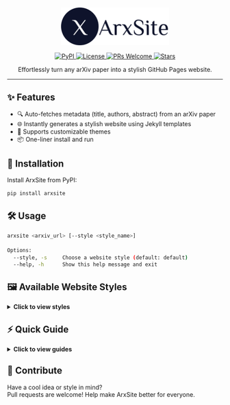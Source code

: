 <p align="center">
  <img src="arxsite/teaser.png" alt="ArxSite teaser" width="50%">
</p>

<p align="center">
  <a href="https://pypi.org/project/arxsite/">
    <img alt="PyPI" src="https://img.shields.io/pypi/v/arxsite">
  </a>
  <a href="https://github.com/RongLiu-Leo/ArxSite/blob/main/LICENSE">
    <img alt="License" src="https://img.shields.io/github/license/RongLiu-Leo/ArxSite">
  </a>
  <a href="https://github.com/RongLiu-Leo/ArxSite/pulls">
    <img alt="PRs Welcome" src="https://img.shields.io/badge/PRs-welcome-brightgreen.svg">
  </a>
  <a href="https://github.com/RongLiu-Leo/ArxSite/stargazers">
    <img alt="Stars" src="https://img.shields.io/github/stars/RongLiu-Leo/ArxSite?style=social">
  </a>

</p>

<p align="center">
    Effortlessly turn any arXiv paper into a stylish GitHub Pages website.
</p>

---

## ✨ Features
- 🔍 Auto-fetches metadata (title, authors, abstract) from an arXiv paper
- 🌐 Instantly generates a stylish website using Jekyll templates
- 🎨 Supports customizable themes
- 📦 One-liner install and run


## 🚀 Installation
Install ArxSite from PyPI:
```bash
pip install arxsite
```


## 🛠️ Usage
```bash
arxsite <arxiv_url> [--style <style_name>]

Options:
  --style, -s     Choose a website style (default: default)
  --help, -h      Show this help message and exit
```


## 🖼️ Available Website Styles

<details>
<summary><strong>Click to view styles</strong></summary>

### default
A simple template rushed by [Rong](https://github.com/RongLiu-Leo).

### Your Style (Coming Soon?)
Your custom style is always welcome!
Feel free to contribute your own template and tell us a fun fact about yourself, your theme, or your design process.
</details>


## ⚡ Quick Guide
<details>
<summary><strong>Click to view guides</strong></summary>
### 1. Navigate to your GitHub project root folder
```bash
cd <Your GitHub Project Root>
```

### 2. Create and switch to a new empty branch called `website`
```bash
git checkout --orphan website
git rm -rf .  # Remove all tracked files from index
```

### 3. Run `arxsite` with your arXiv paper URL
```bash
arxsite https://arxiv.org/abs/2501.18630
```

📦 Sample Output:
```
🔍 Fetching metadata from: https://arxiv.org/abs/2501.18630
title: Deformable Beta Splatting
authors: Rong Liu, Dylan Sun, Meida Chen, Yue Wang, Andrew Feng
🛠️ Generating Jekyll site with style 'default'...
🌐 Jekyll site generated at: test_path
✅ Website generated successfully!
```

### 4. Add, commit, and push the website branch
```bash
git add .
git commit -m "Initialize website from arxsite"
git push origin website
```

### 5. Set up GitHub Pages from the `website` branch  
Go to **Settings > Pages** and select the `website` branch as the source.

<p align="center">
  <img src="instruction.png" alt="GitHub Pages setup instruction" width="100%">
</p>

### 6. 🎉 Visit your project website!
```bash
https://<Your GitHub Username>.github.io/<Repo Name>/
```
✅ Example: [https://rongliu-leo.github.io/ArxSite/](https://rongliu-leo.github.io/ArxSite/)
</details>


## 🙌 Contribute
Have a cool idea or style in mind?  
Pull requests are welcome! Help make ArxSite better for everyone.


